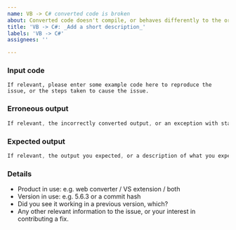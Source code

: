 ```yaml
---
name: VB -> C# converted code is broken
about: Converted code doesn't compile, or behaves differently to the original source
title: 'VB -> C#: _Add a short description_'
labels: 'VB -> C#'
assignees: ''

---
```


### Input code
```vbnet
If relevant, please enter some example code here to reproduce the issue, or the steps taken to cause the issue.
```

### Erroneous output
```C#
If relevant, the incorrectly converted output, or an exception with stack trace.
```

### Expected output
```C#
If relevant, the output you expected, or a description of what you expected.
```

### Details
* Product in use: e.g. web converter / VS extension / both
* Version in use: e.g. 5.6.3 or a commit hash
* Did you see it working in a previous version, which?
* Any other relevant information to the issue, or your interest in contributing a fix.
